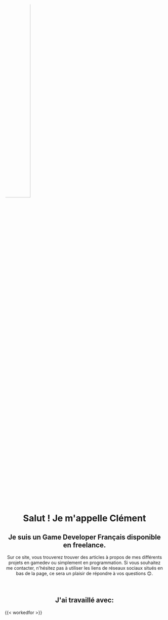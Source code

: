 ---
---


<div class="container" style="flex-direction:row; flex-wrap:wrap; justify-content:flex-center" display="flex">
	<img class="item" style="border-radius:50%; width:40%" src="https://avatars.githubusercontent.com/u/35767293" />
</div>

</br>

<h1 style="text-align: center"> Salut ! Je m'appelle Clément</h1>
<h2 style="text-align: center"> Je suis un Game Developer Français disponible en freelance.</h2>

<center>
Sur ce site, vous trouverez trouver des articles à propos de mes différents projets en gamedev ou simplement en programmation. Si vous souhaitez me contacter, n'hésitez pas à utiliser les liens de réseaux sociaux situés en bas de la page, ce sera un plaisir de répondre à vos questions 😊.
</center>

</br>
</br>

<h2 style="text-align: center"> J'ai travaillé avec:</h2>

{{< workedfor >}}

<!-- // Hidden because a bit outdated and no need to showcase this

## Mes Compétences:

- ### [Unity 2019+ Professionnel](/fr/tags/unity/)
  - [Devkit Nintendo Switch (Programmation, Debugging, Profiling, Deployment...)](/tags/switch/)
  - Scripting C#
  - Packages Unity Modernes (Input System, Universal Render Pipeline...)
  - Extensions UnityEditor (Custom editor avec Handles, EditorWindows...)
  - Optimisation (Memoire, Shaders, Orienté GPU)

- ### [Unreal Engine 4 Professionnel](/fr/tags/unreal/)
  - Blueprint et Scripting C++
  - Programmation de shaders
  - Programmation IA
  - Création d'outils (Editor)

- ### Plus Globalement
  - [Devkit Nintendo Switch](/fr/tags/switch/)
  - [Plateformes VR (Oculus Rift, Quest)](/fr/tags/vr/)
  - [Plateformes Mobile](/fr/tags/mobile)

- ### Mais aussi
  - [Programmation C / C++](/fr/tags/c++/)
  - [Developpement Outils](/fr/tags/tools/)
  - [Developpement Moteur](/fr/tags/engine/)
  - OpenGL
  - SDL2
  - SFML
  - Qt

-->
